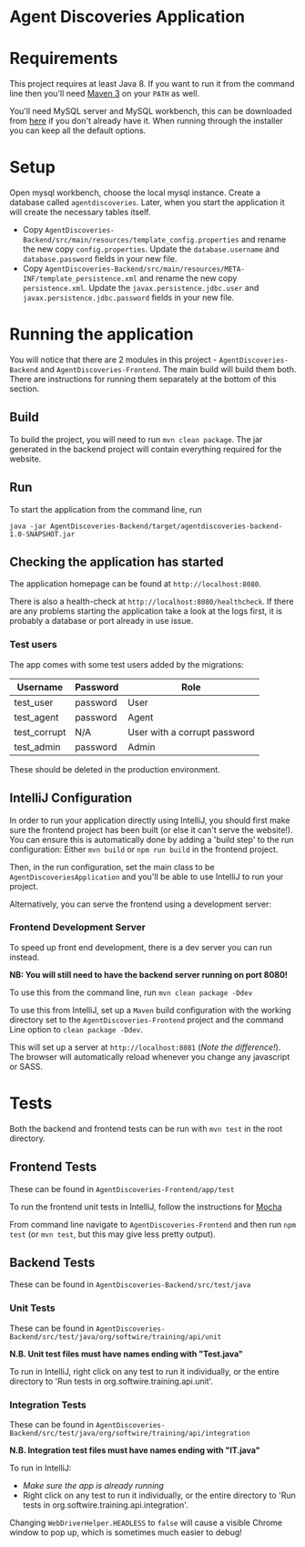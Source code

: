 # Agent Discoveries Application

# Requirements

This project requires at least Java 8.  If you want to run it from the command line then you'll
need [Maven 3](https://maven.apache.org/) on your `PATH` as well.

You'll need MySQL server and MySQL workbench, this can be downloaded from
[here](https://dev.mysql.com/downloads/installer/) if you don't already have it.  When running
through the installer you can keep all the default options.

# Setup

Open mysql workbench, choose the local mysql instance.
Create a database called `agentdiscoveries`. Later, when you start the application it will create the necessary tables itself.

- Copy `AgentDiscoveries-Backend/src/main/resources/template_config.properties` and rename the new copy `config.properties`. Update the `database.username` and `database.password` fields in your new file.
- Copy `AgentDiscoveries-Backend/src/main/resources/META-INF/template_persistence.xml` and rename the new copy `persistence.xml`. Update the `javax.persistence.jdbc.user` and `javax.persistence.jdbc.password` fields in your new file.

# Running the application

You will notice that there are 2 modules in this project - `AgentDiscoveries-Backend` and `AgentDiscoveries-Frontend`.
The main build will build them both.
There are instructions for running them separately at the bottom of this section.

## Build

To build the project, you will need to run `mvn clean package`.
The jar generated in the backend project will contain everything required for the website.

## Run

To start the application from the command line, run

`java -jar AgentDiscoveries-Backend/target/agentdiscoveries-backend-1.0-SNAPSHOT.jar`

## Checking the application has started

The application homepage can be found at `http://localhost:8080`.

There is also a health-check at `http://localhost:8080/healthcheck`.
If there are any problems starting the application take a look at the logs first, it is probably a database or port already in use issue.

### Test users

The app comes with some test users added by the migrations:

| Username     | Password | Role  |
| ------------ | -------- | ----- |
| test_user    | password | User  |
| test_agent   | password | Agent |
| test_corrupt | N/A      | User with a corrupt password |
| test_admin   | password | Admin |

These should be deleted in the production environment.

## IntelliJ Configuration

In order to run your application directly using IntelliJ, you should first make sure the frontend project has been built (or else it can't serve the website!). You can ensure this is automatically done by adding a 'build step' to the run configuration: Either `mvn build` or `npm run build` in the frontend project.

Then, in the run configuration, set the main class to be `AgentDiscoveriesApplication` and you'll be able to use IntelliJ to run your project.

Alternatively, you can serve the frontend using a development server:

### Frontend Development Server

To speed up front end development, there is a dev server you can run instead.

**NB: You will still need to have the backend server running on port 8080!**

To use this from the command line, run `mvn clean package -Ddev`

To use this from IntelliJ, set up a `Maven` build configuration with the working directory set to the `AgentDiscoveries-Frontend` project and the command Line option to `clean package -Ddev`.

This will set up a server at `http://localhost:8081` (*Note the difference!*).
The browser will automatically reload whenever you change any javascript or SASS.

# Tests

Both the backend and frontend tests can be run with `mvn test` in the root directory.

## Frontend Tests

These can be found in `AgentDiscoveries-Frontend/app/test`

To run the frontend unit tests in IntelliJ, follow the instructions for [Mocha](https://www.jetbrains.com/help/idea/running-unit-tests-on-mocha.html)

From command line navigate to `AgentDiscoveries-Frontend` and then run `npm test` (or `mvn test`, but this may give less pretty output).

## Backend Tests

These can be found in `AgentDiscoveries-Backend/src/test/java`

### Unit Tests

These can be found in `AgentDiscoveries-Backend/src/test/java/org/softwire/training/api/unit`

**N.B. Unit test files must have names ending with "Test.java"**

To run in IntelliJ, right click on any test to run it individually, or the entire directory to 'Run tests in org.softwire.training.api.unit'.

### Integration Tests

These can be found in `AgentDiscoveries-Backend/src/test/java/org/softwire/training/api/integration`

**N.B. Integration test files must have names ending with "IT.java"**

To run in IntelliJ:

* *Make sure the app is already running*
* Right click on any test to run it individually, or the entire directory to 'Run tests in org.softwire.training.api.integration'.

Changing `WebDriverHelper.HEADLESS` to `false` will cause a visible Chrome window to pop up, which is sometimes much easier to debug!
